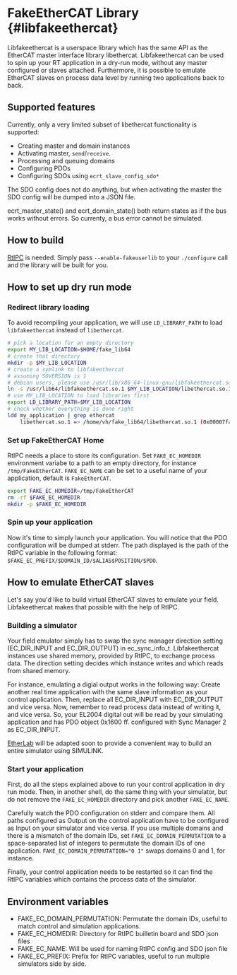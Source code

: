 FakeEtherCAT Library                        {#libfakeethercat}
====================

Libfakeethercat is a userspace library which has the same API as
the EtherCAT master interface library libethercat.
Libfakeethercat can be used to spin up your RT application in a dry-run mode,
without any master configured or slaves attached.
Furthermore, it is possible to emulate EtherCAT slaves on process data level
by running two applications back to back.

## Supported features

Currently, only a very limited subset of libethercat functionality is supported:

 - Creating master and domain instances
 - Activating master, `send`/`receive`.
 - Processing and queuing domains
 - Configuring PDOs
 - Configuring SDOs using `ecrt_slave_config_sdo*`

The SDO config does not do anything,
but when activating the master the SDO config will
be dumped into a JSON file.

ecrt_master_state() and ecrt_domain_state() both return states as if
the bus works without errors.
So currenty, a bus error cannot be simulated.

## How to build

[RtIPC](https://gitlab.com/etherlab.org/rtipc) is needed.
Simply pass `--enable-fakeuserlib` to your `./configure` call
and the library will be built for you.

## How to set up dry run mode

### Redirect library loading

To avoid recompiling your application,
we will use `LD_LIBRARY_PATH` to load `libfakeethercat` instead of `libethercat`.

```sh
# pick a location for an empty directory
export MY_LIB_LOCATION=$HOME/fake_lib64
# create that directory
mkdir -p $MY_LIB_LOCATION
# create a symlink to libfakeethercat
# assuming SOVERSION is 1
# debian users, please use /usr/lib/x86_64-linux-gnu/libfakeethercat.so.1
ln -s /usr/lib64/libfakeethercat.so.1 $MY_LIB_LOCATION/libethercat.so.1
# use MY_LIB_LOCATION to load libraries first
export LD_LIBRARY_PATH=$MY_LIB_LOCATION
# check whether everything is done right
ldd my_application | grep ethercat
    libethercat.so.1 => /home/vh/fake_lib64/libethercat.so.1 (0x00007fa5a5c59000)
```

### Set up FakeEtherCAT Home

RtIPC needs a place to store its configuration.
Set `FAKE_EC_HOMEDIR` environment variabe to a path to an empty directory,
for instance `/tmp/FakeEtherCAT`.
`FAKE_EC_NAME` can be set to a useful name of your application,
default is `FakeEtherCAT`.

```sh
export FAKE_EC_HOMEDIR=/tmp/FakeEtherCAT
rm -rf $FAKE_EC_HOMEDIR
mkdir -p $FAKE_EC_HOMEDIR
```

### Spin up your application

Now it's time to simply launch your application.
You will notice that the PDO configuration will be dumped at stderr.
The path displayed is the path of the RtIPC variable in the following format:
`$FAKE_EC_PREFIX/$DOMAIN_ID/$ALIAS$POSITION/$PDO`.

## How to emulate EtherCAT slaves

Let's say you'd like to build virtual EtherCAT slaves to emulate your field.
Libfakeethercat makes that possible with the help of RtIPC.

### Building a simulator

Your field emulator simply has to swap the sync manager direction setting
(EC_DIR_INPUT and EC_DIR_OUTPUT) in ec_sync_info_t.
Libfakeethercat instances use shared memory, provided by RtIPC,
to exchange process data.
The direction setting decides which instance writes and which reads from
shared memory.

For instance, emulating a digial output works in the following way:
Create another real time application with the same slave information
as your control application.
Then, replace all EC_DIR_INPUT with EC_DIR_OUTPUT and vice versa.
Now, remember to read process data instead of writing it, and vice versa.
So, your EL2004 digital out will be read by your simulating application
and has PDO object 0x1600 ff. configured with Sync Manager 2 as EC_DIR_INPUT.

[EtherLab](https://gitlab.com/etherlab.org/etherlab) will be adapted soon
to provide a convenient way to build an entire simulator using SIMULINK.

### Start your application

First, do all the steps explained above to run your
control application in dry run mode.
Then, in another shell, do the same thing with your simulator,
but do not remove the `FAKE_EC_HOMEDIR` directory and
pick another `FAKE_EC_NAME`.

Carefully watch the PDO configuration on stderr and compare them.
All paths configured as Output on the control application have to
be configured as Input on your simulator and vice versa.
If you use multiple domains and there is a mismatch of the domain IDs,
set `FAKE_EC_DOMAIN_PERMUTATION` to a space-separated list of integers to
permutate the domain IDs of one application.
`FAKE_EC_DOMAIN_PERMUTATION="0 1"` swaps domains 0 and 1, for instance.

Finally, your control application needs to be restarted
so it can find the RtIPC variables which contains the process data of the
simulator.

## Environment variables

 - FAKE_EC_DOMAIN_PERMUTATION: Permutate the domain IDs, useful to match control and simulation applications.
 - FAKE_EC_HOMEDIR: Directory for RtIPC builletin board and SDO json files
 - FAKE_EC_NAME: Will be used for naming RtIPC config and SDO json file
 - FAKE_EC_PREFIX: Prefix for RtIPC variables, useful to run multiple simulators side by side.
